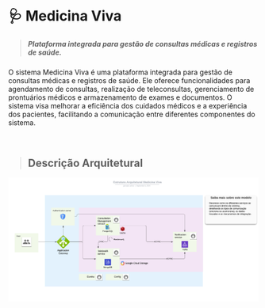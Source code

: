 # 🩺 Medicina Viva
>##### Plataforma integrada para gestão de consultas médicas e registros de saúde.

O sistema Medicina Viva é uma plataforma integrada para gestão de consultas médicas e registros de saúde. Ele oferece funcionalidades para agendamento de consultas, realização de teleconsultas, gerenciamento de prontuários médicos e armazenamento de exames e documentos. O sistema visa melhorar a eficiência dos cuidados médicos e a experiência dos pacientes, facilitando a comunicação entre diferentes componentes do sistema.

<br/>

>## Descrição Arquitetural
![Diagrama de Estrutura Arquitetural](Estrutura%20Arquitetural%20Medicina%20Viva.png)
